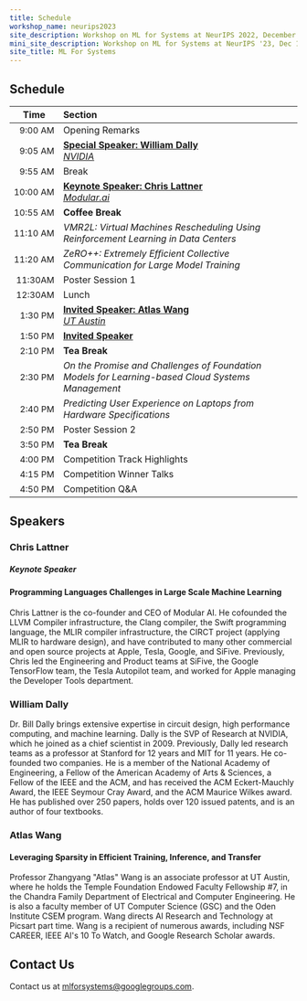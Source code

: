 ```yaml
---
title: Schedule
workshop_name: neurips2023
site_description: Workshop on ML for Systems at NeurIPS 2022, December 16, New Orleans Convention Center, 9:00AM-5:00PM, Room 211-213
mini_site_description: Workshop on ML for Systems at NeurIPS '23, Dec 16, Room 211-213
site_title: ML For Systems
---
```

<div class="schedule_section">
  <div class="inner clearfix">
    <section class="main-content">
      <h2>Schedule</h2>
      <table class="schedule-table">
        <thead>
          <tr>
            <th style="text-align: center; white-space: nowrap;">Time</th>
            <th style="text-align: left">Section</th>
          </tr>
        </thead>
        <tbody>
          <tr>
            <td style="text-align: right; white-space: nowrap; font-size: 15px;">9:00 AM</td>
            <td style="text-align: left">Opening Remarks</td>
          </tr>
          <tr>
            <td style="text-align: right; white-space: nowrap; font-size: 15px;">9:05 AM</td>
            <td style="text-align: left"><a href="#dally_talk"><b>Special Speaker: William Dally </b><br/><i>NVIDIA</i></a></td>
          </tr>
          <tr>
            <td style="text-align: right; white-space: nowrap; font-size: 15px;">9:55 AM</td>
            <td style="text-align: left">Break<br/></td>
          </tr>
          <tr>
            <td style="text-align: right; white-space: nowrap; font-size: 15px;">10:00 AM</td>
			<td style="text-align: left"><a href="#lattner_talk"><b>Keynote Speaker: Chris Lattner </b><br/><i>Modular.ai</i></a></td>
          </tr>
			<tr>
            <td style="text-align: right; white-space: nowrap; font-size: 15px;">10:55 AM</td>
			<td style="text-align: left"><b>Coffee Break</b><br/><i></i></td>
          </tr>
          <tr>
            <td style="text-align: right; white-space: nowrap; font-size: 15px;">11:10 AM</td>
            <td style="text-align: left"><i>VMR2L: Virtual Machines Rescheduling Using Reinforcement Learning in Data Centers</i></td>
          </tr>
          <tr>
            <td style="text-align: right; white-space: nowrap; font-size: 15px;">11:20 AM</td>
            <td style="text-align: left"><i>ZeRO++: Extremely Efficient Collective Communication for Large Model Training</i></td>
          </tr>
		  <tr>
            <td style="text-align: right; white-space: nowrap; font-size: 15px;">11:30AM</td>
            <td style="text-align: left">Poster Session 1<br/></td>
          </tr>
		  <tr>
            <td style="text-align: right; white-space: nowrap; font-size: 15px;">12:30AM</td>
            <td style="text-align: left">Lunch<br/></td>
          </tr>
		  <tr>
            <td style="text-align: right; white-space: nowrap; font-size: 15px;">1:30 PM</td>
			<td style="text-align: left"><a href="#wang_talk"><b>Invited Speaker: Atlas Wang </b><br/><i>UT Austin</i></a></td>
          </tr>
		<tr>
            <td style="text-align: right; white-space: nowrap; font-size: 15px;">1:50 PM</td>
			<td style="text-align: left"><a href="#missing_talk"><b>Invited Speaker </b><br/><i></i></a></td>
          </tr>
		  <tr>
            <td style="text-align: right; white-space: nowrap; font-size: 15px;">2:10 PM</td>
			<td style="text-align: left"><b>Tea Break</b></td>
          </tr>
          <tr>
            <td style="text-align: right; white-space: nowrap; font-size: 15px;">2:30 PM</td>
            <td style="text-align: left"><i>On the Promise and Challenges of Foundation Models for Learning-based Cloud Systems Management</i></td>
          </tr>
          <tr>
            <td style="text-align: right; white-space: nowrap; font-size: 15px;">2:40 PM</td>
            <td style="text-align: left"><i>Predicting User Experience on Laptops from Hardware Specifications</i></td>
          </tr>
          <tr>
            <td style="text-align: right; white-space: nowrap; font-size: 15px;">2:50 PM</td>
            <td style="text-align: left">Poster Session 2<br/></td>
          </tr>
          <tr>
            <td style="text-align: right; white-space: nowrap; font-size: 15px;">3:50 PM</td>
            <td style="text-align: left"><b>Tea Break</b><i></i></td>
          </tr>
          <tr>
            <td style="text-align: right; white-space: nowrap; font-size: 15px;">4:00 PM</td>
            <td style="text-align: left">Competition Track Highlights<br/></td>
          </tr>
          <tr>
            <td style="text-align: right; white-space: nowrap; font-size: 15px;">4:15 PM</td>
            <td style="text-align: left">Competition Winner Talks</td>
          </tr>
		  <tr>
            <td style="text-align: right; white-space: nowrap; font-size: 15px;">4:50 PM</td>
            <td style="text-align: left">Competition Q&A</td>
          </tr>
        </tbody>
      </table>
    </section>
  </div>
</div>
<div class="speaker_section">
  <div class="inner clearfix">
    <section class="main-content">
      <h2 id="speakers">Speakers</h2>
	    <div class="speaker-bio">
				<div class="img-holder" style="background-image: url(/assets/images/speakers/chris_lattner.jpeg)"></div>
				<div>
					<h3 class="keynote-speaker">Chris Lattner</h3>
          <h5 class="keynote-speaker">Keynote Speaker</h5>
					<h4>Programming Languages Challenges in Large Scale Machine Learning</h4>
					<p>
                        Chris Lattner is the co-founder and CEO of Modular AI. He cofounded the LLVM Compiler infrastructure, the Clang compiler, the Swift programming language, the MLIR compiler infrastructure, the CIRCT project (applying MLIR to hardware design), and have contributed to many other commercial and open source projects at Apple, Tesla, Google, and SiFive. Previously, Chris led the Engineering and Product teams at SiFive, the Google TensorFlow team, the Tesla Autopilot team, and worked for Apple managing the Developer Tools department.
					</p>
				</div>
        </div>
    	<div class="speaker-bio">
			<div class="img-holder" style="background-image: url(/assets/images/speakers/bill_dally.jpeg)"></div>
				<div>
					<h3 class="talk-speaker">William Dally</h3>
					<p>Dr. Bill Dally brings extensive expertise in circuit design, high performance computing, and machine learning. Dally is the SVP of Research at NVIDIA, which he joined as a chief scientist in 2009. Previously, Dally led research teams as a professor at Stanford for 12 years and MIT for 11 years. He co-founded two companies. He is a member of the National Academy of Engineering, a Fellow of the American Academy of Arts & Sciences, a Fellow of the IEEE and the ACM, and has received the ACM Eckert-Mauchly Award, the IEEE Seymour Cray Award, and the ACM Maurice Wilkes award. He has published over 250 papers, holds over 120 issued patents, and is an author of four textbooks.
					</p>
				</div>
        </div>
        <div class="speaker-bio">
                <div class="img-holder" style="background-image: url(/assets/images/speakers/atlas_wang.jpg)"></div>
				<div>
					<h3 class="talk-speaker">Atlas Wang</h3>
          <h4>Leveraging Sparsity in Efficient Training, Inference, and Transfer</h4>
					<p>Professor Zhangyang "Atlas" Wang is an associate professor at UT Austin, where he holds the Temple Foundation Endowed Faculty Fellowship #7, in the Chandra Family Department of Electrical and Computer Engineering. He is also a faculty member of UT Computer Science (GSC) and the Oden Institute CSEM program. Wang directs AI Research and Technology at Picsart part time.  Wang is a recipient of numerous awards, including NSF CAREER, IEEE AI's 10 To Watch, and Google Research Scholar awards.
					</p>
				</div>
        </div>
<div class="contact-us-section">
    <div class="inner clearfix">
        <section class="main-content">
            <h2>Contact Us</h2>
            <p>
                Contact us at <a href="mailto:mlforsystems@googlegroups.com">mlforsystems@googlegroups.com</a>.
            </p>
        </section>
    </div>
</div>
